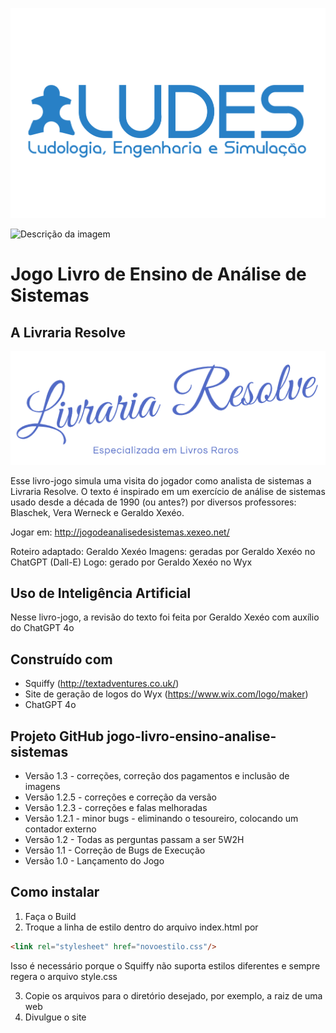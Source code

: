 ![Logo do LUDES](https://github.com/LUDES-PESC/jogo-livro-ensino-analise-sistemas/blob/master/LUDESLOGO.jpg)


<img src="/jogo-livro-ensino-analise-sistemas/blob/master/LUDESLOGO.jpg" alt="Descrição da imagem" width="400">


# Jogo Livro de Ensino de Análise de Sistemas

## A Livraria Resolve

![Logo da Livraria Resolve](https://github.com/LUDES-PESC/jogo-livro-ensino-analise-sistemas/blob/master/Logo.png)

Esse livro-jogo simula uma visita do jogador como analista de sistemas a Livraria Resolve.
O texto é inspirado em um exercício de análise de sistemas usado desde a década de 1990 (ou antes?) por diversos professores: Blaschek, Vera Werneck e Geraldo Xexéo.

Jogar em: http://jogodeanalisedesistemas.xexeo.net/

Roteiro adaptado: Geraldo Xexéo
Imagens: geradas por Geraldo Xexéo no ChatGPT (Dall-E)
Logo: gerado por Geraldo Xexéo no Wyx

## Uso de Inteligência Artificial

Nesse livro-jogo, a revisão do texto foi feita por Geraldo Xexéo com auxílio do ChatGPT 4o 

## Construído com 
* Squiffy (http://textadventures.co.uk/)
* Site de geração de logos do Wyx (https://www.wix.com/logo/maker)
* ChatGPT 4o


## Projeto GitHub jogo-livro-ensino-analise-sistemas
* Versão 1.3 - correções, correção dos pagamentos e inclusão de imagens
* Versão 1.2.5 - correções e correção da versão
* Versão 1.2.3 - correções e falas melhoradas
* Versão 1.2.1 - minor bugs - eliminando o tesoureiro, colocando um contador externo
* Versão 1.2 - Todas as perguntas passam a ser 5W2H
* Versão 1.1 - Correção de Bugs de Execução
* Versão 1.0 - Lançamento do Jogo

## Como instalar

1. Faça o Build
1. Troque a linha de estilo dentro do arquivo index.html por 

```html
<link rel="stylesheet" href="novoestilo.css"/>
```

Isso é necessário porque o Squiffy não suporta estilos diferentes e sempre regera o arquivo style.css

3. Copie os arquivos para o diretório desejado, por exemplo, a raiz de uma web
4. Divulgue o site

